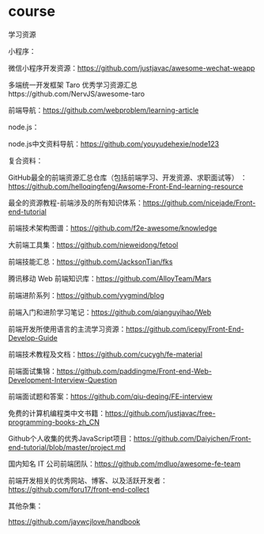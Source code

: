 # course
学习资源



小程序：

微信小程序开发资源：<https://github.com/justjavac/awesome-wechat-weapp>

多端统一开发框架 Taro 优秀学习资源汇总https://github.com/NervJS/awesome-taro



前端导航：https://github.com/webproblem/learning-article



node.js：

node.js中文资料导航：https://github.com/youyudehexie/node123



复合资料：

GitHub最全的前端资源汇总仓库（包括前端学习、开发资源、求职面试等） ：https://github.com/helloqingfeng/Awsome-Front-End-learning-resource

最全的资源教程-前端涉及的所有知识体系：https://github.com/nicejade/Front-end-tutorial

前端技术架构图谱：https://github.com/f2e-awesome/knowledge

大前端工具集：https://github.com/nieweidong/fetool

前端技能汇总：https://github.com/JacksonTian/fks

腾讯移动 Web 前端知识库：https://github.com/AlloyTeam/Mars

前端进阶系列：https://github.com/yygmind/blog

前端入门和进阶学习笔记：https://github.com/qianguyihao/Web

前端开发所使用语言的主流学习资源：https://github.com/icepy/Front-End-Develop-Guide

前端技术教程及文档：https://github.com/cucygh/fe-material

前端面试集锦：https://github.com/paddingme/Front-end-Web-Development-Interview-Question

前端面试题和答案：https://github.com/qiu-deqing/FE-interview

免费的计算机编程类中文书籍：https://github.com/justjavac/free-programming-books-zh_CN

Github个人收集的优秀JavaScript项目：https://github.com/Daiyichen/Front-end-tutorial/blob/master/project.md

国内知名 IT 公司前端团队：https://github.com/mdluo/awesome-fe-team

前端开发相关的优秀网站、博客、以及活跃开发者：https://github.com/foru17/front-end-collect


其他杂集：

https://github.com/jaywcjlove/handbook
